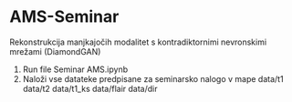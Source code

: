 # AMS-Seminar
Rekonstrukcija manjkajočih modalitet s kontradiktornimi nevronskimi mrežami (DiamondGAN)

1. Run file Seminar AMS.ipynb
2. Naloži vse datateke predpisane za seminarsko nalogo v mape 
      data/t1
      data/t2
      data/t1_ks
      data/flair
      data/dir
